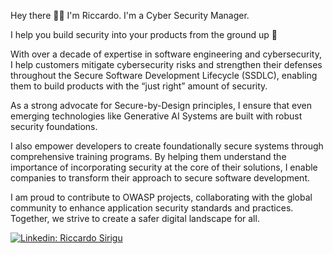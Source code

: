 Hey there 👋🏻 I'm Riccardo. I'm a Cyber Security Manager. 

I help you build security into your products from the ground up 🌴

With over a decade of expertise in software engineering and cybersecurity, I help customers mitigate cybersecurity risks and strengthen their defenses throughout the Secure Software Development Lifecycle (SSDLC), enabling them to build products with the “just right” amount of security. 

As a strong advocate for Secure-by-Design principles, I ensure that even emerging technologies like Generative AI Systems are built with robust security foundations.

I also empower developers to create foundationally secure systems through comprehensive training programs. By helping them understand the importance of incorporating security at the core of their solutions, I enable companies to transform their approach to secure software development.

I am proud to contribute to OWASP projects, collaborating with the global community to enhance application security standards and practices. Together, we strive to create a safer digital landscape for all.

[![Linkedin: Riccardo Sirigu](https://img.shields.io/badge/-RiccardoSirigu-blue?style=flat-square&logo=Linkedin&logoColor=white&link=https://www.linkedin.com/in/riccardosirigu/)](https://www.linkedin.com/in/riccardosirigu/)

<!--
**ricsirigu/ricsirigu** is a ✨ _special_ ✨ repository because its `README.md` (this file) appears on your GitHub profile.

Here are some ideas to get you started:

- 🔭 I’m currently working on ...
- 🌱 I’m currently learning ...
- 👯 I’m looking to collaborate on ...
- 🤔 I’m looking for help with ...
- 💬 Ask me about ...
- 📫 How to reach me: ...
- 😄 Pronouns: ...
- ⚡ Fun fact: ...
-->
